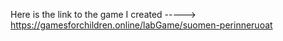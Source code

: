 Here is the link to the game I created -----> https://gamesforchildren.online/labGame/suomen-perinneruoat
